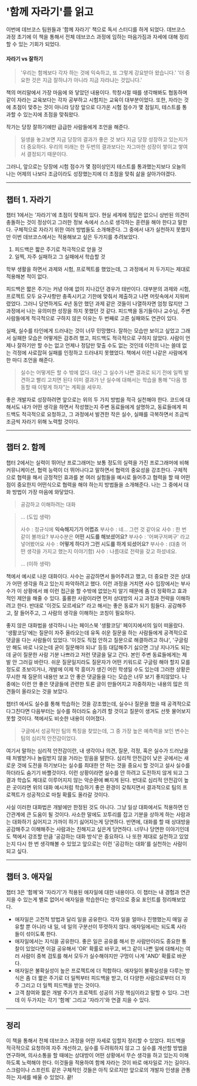 '함께 자라기'를 읽고
===





이번에 데브코스 팀원들과 '함께 자라기' 책으로 독서 스터디를 하게 되었다. 데브코스 과정 초기에 이 책을 통해서 전체 데브코스 과정에 임하는 마음가짐과 자세에 대해 정리할 수 있는 기회가 되었다.

#### 자라기 vs 잘하기

> '우리는 함께보다 각자 하는 것에 익숙하고, 또 그렇게 강요받아 왔습니다.'
> '더 중요한 것은 지금 잘하냐가 아니라 지금 자라냐는 것입니다.'



책의 머리말에서 가장 마음에 와 닿았던 내용이다. 학창시절 때를 생각해봐도 협동하며 같이 자라는 교육보다는 각자 공부하고 시험치는 교육이 대부분이었다. 또한, 자라는 것에 초점이 맞추는 것이 아니라 당장 앞으로 다가온 시험 점수가 몇 점일지, 테스트를 통과할 수 있는지에 초점을 맞춰왔다.



작가는 당장 잘하기에만 급급한 사람들에게 조언을 해준다. 

> 일생을 놓고보면 지금 당장의 결과가 좋은 것 보다 지금 당장 성장하고 있는지가 더 중요하다. 우리의 미래는 한 두번의 결과보다는 자그마한 성장이 쌓이고 쌓여서 결정되기 때문이다.

그러니, 앞으로는 당장에 시험 점수가 몇 점이상인지 테스트를 통과했는지보다 오늘의 나는 어제의 나보다 조금이라도 성장했는지에 더 초점을 맞춰 삶을 살아가야겠다.





------

## **챕터 1. 자라기**

챕터 1에서는 '자라기'에 초점이 맞춰져 있다. 현실 세계에 정답은 없으니 상반된 의견이 충돌하는 것이 정상이고 그러한 정보 속에서 스스로 생각하는 훈련을 해야 한다고 말한다. 구체적으로 자라기 위한 여러 방법들도 소개해준다. 그 중에서 내가 실천하지 못했지만 이번 데브코스에서는 적용해보고 싶은 두가지를 추려보았다.



1. 피드백은 짧은 주기로 적극적으로 얻을 것
2. 일찍, 자주 실패하고 그 실패에서 학습할 것

학부 생활을 하면서 과제와 시험, 프로젝트를 했었는데, 그 과정에서 저 두가지는 제대로 적용해본 적이 없다.



피드백은 짧은 주기는 커녕 아예 없이 지나갔던 경우가 태반이다. 대부분의 과제와 시험, 프로젝트 모두 요구사항만 충족시키고 기한에 맞춰서 제출하고 나면 머릿속에서 지워버렸었다. 그러니 당연하게도 4년 동안 했던 과제 같은 것들이 나열하자면 엄청 많지만 그 과정에서 나는 유의미한 성장을 하지 못했던 것 같다. 피드백을 동기들이나 교수님, 주변 사람들에게 적극적으로 구하지 않은 이유는 두 번째로 고른 실패와도 연관이 있다.



실패, 실수를 타인에게 드러내는 것이 너무 민망했다. 잘하는 모습만 보이고 싶었고 그래서 실패한 모습은 어떻게든 감추려 했고, 피드백도 적극적으로 구하지 않았다. 사람이 언제나 잘하기만 할 수는 없고 언제나 정답만 맞출 수도 없는 것인데 이전의 나는 쓸데 없는 걱정에 사로잡혀 실패를 인정하고 드러내지 못했었다. 책에서 이런 나같은 사람에게 한 마디 조언을 해준다.

> 실수는 어떻게든 할 수 밖에 없다. 대신 그 실수가 나쁜 결과로 되기 전에 일찍 발견하고 빨리 고치면 된다
> 이미 결과가 난 실수에 대해서는 학습을 통해 "다음 행동할 때 이렇게 하자"는 계획을 세우자.



좋은 개발자로 성장하려면 앞으로는 위의 두 가지 방법을 적극 실천해야 한다. 코드에 대해서도 내가 어떤 생각을 하면서 작성했는지 주변 동료들에게 설명하고, 동료들에게 피드백도 적극적으로 요청하고, 그 과정에서 발견한 작은 실수, 실패를 극복하면서 조금씩 조금씩 자라기 위해 노력할 것이다.





------

## **챕터 2. 함께**

챕터 2에서는 실력이 뛰어난 프로그래머는 보통 정도의 실력을 가진 프로그래머에 비해 커뮤니케이션, 협력 능력이 더 뛰어나다고 말하면서 협력의 중요성을 강조한다. 구체적으로 협력을 해서 긍정적인 효과를 본 여러 실험들을 예시로 들어주고 협력을 할 때 어떤점이 중요한지 어떤식으로 협력을 해야 하는지 방법들을 소개해준다. 나는 그 중에서 대화 방법이 가장 마음에 와닿았다.



> 공감하고 이해하려는 대화

> ... (도입 생략)
>
> 사수  : 정규식에 **익숙해지기가 어렵죠**
> 부사수 : 네... 그런 것 같아요
> 사수  : 한 번 같이 볼까요? 부사수분은 **어떤 시도를 해보셨어요?** 
> 부사수 : '어쩌구저쩌구' 라고 넣어봤어요
> 사수  : **어떻게 하다가 그런 시도를 하게 되셨어요?**
> 부사수 : (대충 어떤 생각을 가지고 했는지 이야기함)
> 사수  : 나름대로 전략을 갖고 하셨네요.
>
> ... (이하 생략)

책에서 예시로 나온 대화이다. 사수는 공감하면서 들어주려고 했고, 더 중요한 것은 상대가 어떤 생각을 하고 있는지 파악하려고 했다. 이런 과정을 거치면 사수 입장에서는 부사수가 이 상황에서 왜 이런 접근을 할 수밖에 없었는지 알기 때문에 좀 더 정확하고 효과적인 제안을 해줄 수 있다. 훌륭한 사람이라면 먼저 상대방의 사고 과정과 전략을 이해하려고 한다. 반대로 '이것도 모르세요?' 라고 해서는 좋은 동료가 되기 힘들다. 공감해주고, 잘 들어주고, 그 사람의 생각을 이해하는 코칭이 필요하다. 



좋지 않은 대화법을 생각하니 나는 페이스북 '생활코딩' 페이지에서의 일이 떠올랐다. '생활코딩'에는 질문이 자주 올라오는데 유독 쉬운 질문을 하는 사람들에게 공격적으로 댓글을 다는 사람들이 있었다. '이것도 직접 안하고 질문으로 해결하려고 하냐', '구글링만 해도 바로 나오는데 굳이 질문해야 되냐' 등등 대답해주기 싫으면 그냥 지나가도 되는데 굳이 질문한 사람 기분 나쁘라고 저런 댓글을 달고 간다. 본인 주변 동료들에게는 제발 안 그러길 바란다. 쉬운 질문일지라도 질문자가 어떤 키워드로 구글링 해야 할지 모를 정도로 초보이거나, 개발에 이제 막 흥미가 생긴 어린 학생일 수도 있는데 그러한 상황은 무시한 채 질문의 내용만 보고 안 좋은 댓글들을 다는 모습은 너무 보기 좋지않았다. 나중에는 이런 안 좋은 댓글들에 관련한 토론 글이 만들어지고 자중하자는 내용의 많은 의견들이 올라오는 것을 보았다.



챕터1 에서도 실수를 통해 학습하는 것을 강조했는데, 실수나 질문을 했을 때 공격적으로 다그친다면 다음부터는 실수를 하더라도 숨기려 할 것이고 질문이 생겨도 선뜻 물어보지 못할 것이다. 책에서도 비슷한 내용이 이어졌다.

> 구글에서 성공적인 팀의 특징을 찾았는데, 그 중 가장 높은 예측력을 보인 변수는 팀의 심리적 안전감이었다.

여기서 말하는 심리적 안전감이란, 내 생각이나 의견, 질문, 걱정, 혹은 실수가 드러났을 때 처벌받거나 놀림받지 않을 거라는 믿음을 말한다. 심리적 안전감이 낮은 곳에서는 새로운 것에 도전을 하기보다는 실수를 최대한 안 하는 것을 중요시 할 것이고 설사 실수를 하더라도 숨기기 바쁠것이다. 이런 상황이라면 실수를 안 하려고 도전하지 않게 되고 그 결과 학습도 제대로 이루어지지 않는 악순환에 빠지게 된다. 반대로 심리적 안전감이 높은 곳이라면 위의 대화 예시처럼 학습하기 좋은 환경이 갖춰지면서 결과적으로 팀의 프로젝트가 성공적으로 마칠 확률도 올라갈 것이다. 



사실 이러한 대화법은 개발에만 한정된 것도 아니다. 그냥 일상 대화에서도 적용하면 인간관계에 큰 도움이 될 것이다. 사소한 말에도 꼬투리를 잡고 기분을 상하게 하는 사람과는 대화하기 싫어지고 가까이 하기 싫어지는게 당연하다. 반면에, 대화를 할 때 상대방을 공감해주고 이해해주는 사람과는 친해지고 싶은게 당연하다. 너무나 당연한 이야기인데도 책에서 강조할 만큼 '공감하는 대화 방식'은 중요하다. 나 또한 제대로 실천하고 있었는지 다시 한 번 생각해볼 수 있었고 앞으로는 이런 '공감하는 대화'를 실천하는 사람이 되고 싶다.





------

## **챕터 3. 애자일**

챕터 3은 '함께'와 '자라기'가 적용된 애자일에 대한 내용이다. 이 챕터는 내 경험과 연관지을 수 있는게 별로 없어서 애자일을 학습한다는 생각으로 중요 포인트를 정리해보았다.



- 애자일은 고전적 방법과 달리 일을 공유한다. 각자 일을 얼마나 진행했는지 매일 공유할 뿐 아니라 내 일, 네 일의 구분선이 뚜렷하지 않다. 애자일에서는 되도록 사라들이 섞이도록 한다.
- 애자일에서는 지식을 공유한다. 좋은 일은 공유를 해서 한 사람만이라도 중요한 통찰이 있었다면 이걸 공유해서 'OR' 확률로 바꾸고, 버그 같이 나쁜 일에 대해서는 여러 사람이 중복 검토를 해서 모두가 실수해야지만 구멍이 나게 'AND' 확률로 바꾼다.
- 애자일은 불확실성이 높은 프로젝트에 더 적합하다. 애자일이 불확실성을 다루는 방식은 좀 더 짧은 주기로 더 일찍부터 피드백을 받고, 더 다양한 사람으로부터 더 자주 그리고 더 일찍 피드백을 받는 것이다.
- 고객 참여와 짧은 개발 주기가 프로젝트 성공의 가장 핵심이라고 말할 수 있다. 그런데 이 두가지는 각기 '함께' 그리고 '자라기'와 연결 지을 수 있다. 





------

## **정리**

이 책을 통해서 전체 데브코스 과정을 어떤 자세로 임할지 정리할 수 있었다. 피드백을 적극적으로 요청하여 자주 개선하고, 실수를 두려워하지 않고 그 실수를 개선할 방법을 연구하며, 의사소통을 할 때에는 상대방이 어떤 상황에서 무슨 생각을 하고 있는지 이해하도록 노력해야 한다. 이것들을 적용하여 함께 자라는 것이 바로 애자일로 가는 길이다. 스크럼이나 스프린트 같은 구체적인 것들은 아직 모르지만 앞으로의 개발자 인생을 관통하는 자세를 배울 수 있었다. 끝!